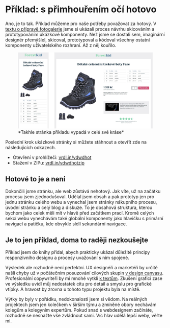 # Příklad: s přimhouřením očí hotovo

Ano, je to tak. Příklad můžeme pro naše potřeby považovat za hotový. V [textu o přípravě fotogalerie](priklad-navrh-komponenty.md) jsme si ukázali proces návrhu skicováním a prototypováním ukázkové komponenty. Než jsme se dostali sem, imaginární designér přemýšlel, skicoval, prototypoval a kódoval všechny ostatní komponenty uživatelského rozhraní. Až z něj kouřilo. 

<figure>
<img src="dist/images/original/vdwd/priklad-hotovo.jpg" alt="">
<figcaption markdown="1">    
*Takhle stránka příkladu vypadá v celé své kráse*
</figcaption> 
</figure> 

Poslední krok ukázkové stránky si můžete stáhnout a otevřít zde na následujících odkazech.

- Otevření v prohlížeči: [vrdl.in/vdwdhot](https://vrdl.in/vdwdhot)
- Stažení v ZIPu: [vrdl.in/vdwdhotzip](https://vrdl.in/vdwdhotzip)

## Hotové to je a není

Dokončili jsme stránku, ale web zůstává nehotový. Jak víte, už na začátku procesu jsem zjednodušoval. Udělal jsem obsah a pak prototyp jen pro jednu stránku celého webu a vynechal jsem stránky nákupního procesu, úvodní stránku a celý blog a diskuze. To je obsahová struktura, kterou bychom jako celek měli mít v hlavě před začátkem prací. Kromě celých sekcí webu vynechávám také globální komponenty jako hlavičku s primární navigací a patičku, kde obvykle sídlí sekundární navigace.

## Je to jen příklad, doma to raději nezkoušejte

Příklad jsem do knihy přidal, abych prakticky ukázal důležité principy responzivního designu a procesy uvažování s ním spojené. 

Výsledek ale rozhodně není perfektní. UX designéři a marketéři by určitě našli chyby už v počátečním posuzování cílových skupin [v design canvasu](priklad-ux-canvas.md). Profesionální copywriteři by mi mnohé vytkli [k textům](priklad-obsah.md). Zkušení grafici zase ve výsledku uvidí můj nedostatek citu pro detail a smyslu pro grafické vtípky. A hravost by zrovna u tohoto typu projektu byla na místě.

Výtky by byly v pořádku, nedokonalostí jsem si vědom. Na reálných projektech jsem jen kolečkem v širším týmu a zmíněné obory nechávám kolegům a kolegyním expertům. Pokud snad s webdesignem začínáte, rozhodně se nesnažte vše zvládnout sami. Víc hlav udělá lepší weby, věřte mi.
